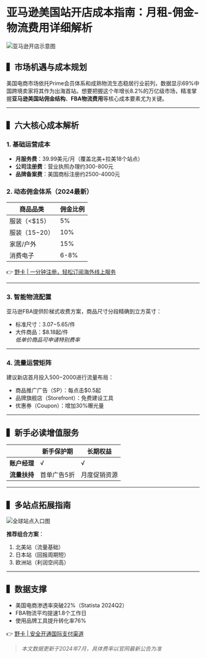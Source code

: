 # 亚马逊美国站开店成本指南：月租-佣金-物流费用详细解析

![亚马逊开店示意图](https://bbtdd.com/wp-content/uploads/img/9898888862093.webp)

## ▍市场机遇与成本规划
美国电商市场依托Prime会员体系和成熟物流生态稳居行业前列，数据显示69%中国跨境卖家将其作为出海首站。想要把握这个年增长8.2%的万亿级市场，精准掌握**亚马逊美国站佣金结构**、**FBA物流费用**等核心成本要素尤为关键。

---

## ▍六大核心成本解析
### 1. 基础运营成本
- **月服务费**：39.99美元/月（覆盖北美+拉美18个站点）
- **公司注册费**：营业执照办理约300-800元
- **品牌备案费**：美国商标注册约2500-4000元

### 2. 动态佣金体系（2024最新）
| 商品品类        | 佣金比例 |
|-----------------|----------|
| 服装（<$15）    | 5%       | 
| 服装（$15-$20） | 10%      |
| 家居/户外       | 15%      |
| 消费电子        | 6-8%     |

👉 [野卡 | 一分钟注册，轻松订阅海外线上服务](https://bbtdd.com/yeka)

---

### 3. 智能物流配置
亚马逊FBA提供阶梯式收费方案，商品尺寸分段精确到立方英寸：
- 标准尺寸：$3.07-$5.65/件  
- 大件商品：$8.18起/件  
*低单价商品可申请特别费率*

---

### 4. 流量运营矩阵
建议新店首月投入$500-$2000进行流量布局：
- 商品推广广告（SP）：每点击$0.5起
- 品牌旗舰店（Storefront）：免费建设工具
- 优惠券（Coupon）：增加30%曝光量

---

## ▍新手必读增值服务
|| 新手保护期 | 长期权益 |
|---|---|---|
| **账户经理** | √ | √ |
| **流量扶持** | 首单广告5折 | 月度促销资源 |

---

## ▍多站点拓展指南
![全球站点入口图](https://m.media-amazon.com/images/G/01/sp-marketing-toolkit/guides/design/iconography/flags/United-States.svg)

**推荐组合方案**：
1. 北美站（流量基础）
2. 日本站（回报周期短）
3. 欧洲站（利润空间高）

---

## ▍数据支撑
- 美国电商渗透率突破22%（Statista 2024Q2）
- FBA物流平均提速1.8个工作日
- 使用品牌工具提升转化率76%

👉 [野卡 | 安全开通国际支付渠道](https://bbtdd.com/yeka)

>*本文数据更新于2024年7月，具体费率以官网最新公告为准*